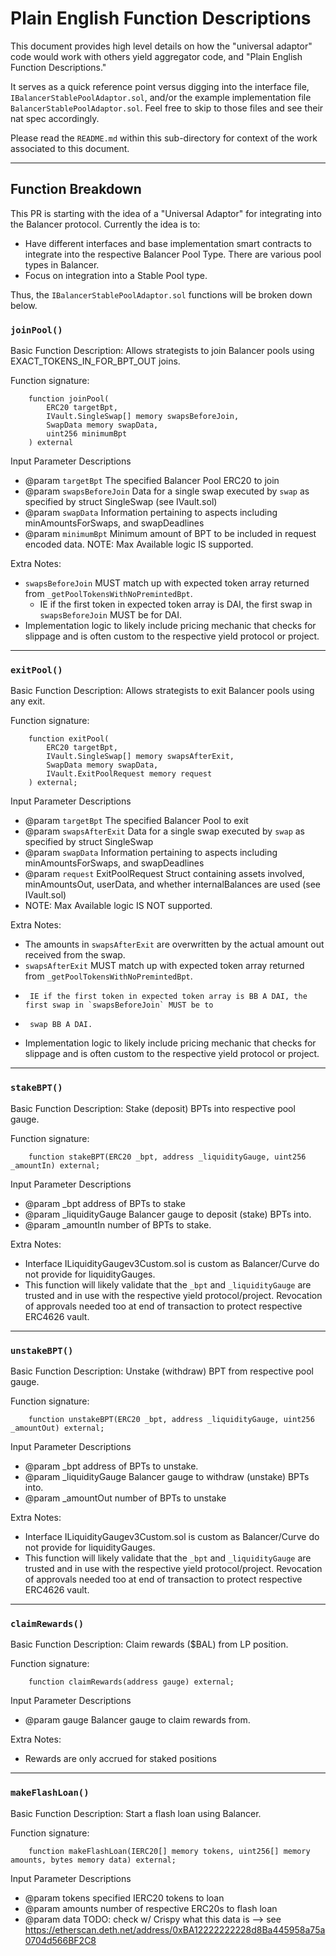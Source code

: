# Plain English Function Descriptions

This document provides high level details on how the "universal adaptor" code would work with others yield aggregator code, and "Plain English Function Descriptions."

It serves as a quick reference point versus digging into the interface file, `IBalancerStablePoolAdaptor.sol`, and/or the example implementation file `BalancerStablePoolAdaptor.sol`. Feel free to skip to those files and see their nat spec accordingly.

Please read the `README.md` within this sub-directory for context of the work associated to this document.

---

## Function Breakdown

This PR is starting with the idea of a "Universal Adaptor" for integrating into the Balancer protocol. Currently the idea is to:

- Have different interfaces and base implementation smart contracts to integrate into the respective Balancer Pool Type. There are various pool types in Balancer.
- Focus on integration into a Stable Pool type.

Thus, the `IBalancerStablePoolAdaptor.sol` functions will be broken down below.

### `joinPool()`

Basic Function Description: Allows strategists to join Balancer pools using EXACT_TOKENS_IN_FOR_BPT_OUT joins.

Function signature:

```
    function joinPool(
        ERC20 targetBpt,
        IVault.SingleSwap[] memory swapsBeforeJoin,
        SwapData memory swapData,
        uint256 minimumBpt
    ) external
```

Input Parameter Descriptions

- @param `targetBpt` The specified Balancer Pool ERC20 to join
- @param `swapsBeforeJoin` Data for a single swap executed by `swap` as specified by struct SingleSwap (see IVault.sol)
- @param `swapData` Information pertaining to aspects including minAmountsForSwaps, and swapDeadlines
- @param `minimumBpt` Minimum amount of BPT to be included in request encoded data.
  NOTE: Max Available logic IS supported.

Extra Notes:

- `swapsBeforeJoin` MUST match up with expected token array returned from `_getPoolTokensWithNoPremintedBpt`.
  - IE if the first token in expected token array is DAI, the first swap in `swapsBeforeJoin` MUST be for DAI.
- Implementation logic to likely include pricing mechanic that checks for slippage and is often custom to the respective yield protocol or project.

---

### `exitPool()`

Basic Function Description: Allows strategists to exit Balancer pools using any exit.

Function signature:

```
    function exitPool(
        ERC20 targetBpt,
        IVault.SingleSwap[] memory swapsAfterExit,
        SwapData memory swapData,
        IVault.ExitPoolRequest memory request
    ) external;
```

Input Parameter Descriptions

- @param `targetBpt` The specified Balancer Pool to exit
- @param `swapsAfterExit` Data for a single swap executed by `swap` as specified by struct SingleSwap
- @param `swapData` Information pertaining to aspects including minAmountsForSwaps, and swapDeadlines
- @param `request` ExitPoolRequest Struct containing assets involved, minAmountsOut, userData, and whether internalBalances are used (see IVault.sol)
- NOTE: Max Available logic IS NOT supported.

Extra Notes:

- The amounts in `swapsAfterExit` are overwritten by the actual amount out received from the swap.
- `swapsAfterExit` MUST match up with expected token array returned from `_getPoolTokensWithNoPremintedBpt`.
-      IE if the first token in expected token array is BB A DAI, the first swap in `swapsBeforeJoin` MUST be to
-      swap BB A DAI.
- Implementation logic to likely include pricing mechanic that checks for slippage and is often custom to the respective yield protocol or project.

---

### `stakeBPT()`

Basic Function Description: Stake (deposit) BPTs into respective pool gauge.

Function signature:

```
    function stakeBPT(ERC20 _bpt, address _liquidityGauge, uint256 _amountIn) external;
```

Input Parameter Descriptions

- @param \_bpt address of BPTs to stake
- @param \_liquidityGauge Balancer gauge to deposit (stake) BPTs into.
- @param \_amountIn number of BPTs to stake.

Extra Notes:

- Interface ILiquidityGaugev3Custom.sol is custom as Balancer/Curve do not provide for liquidityGauges.
- This function will likely validate that the `_bpt` and `_liquidityGauge` are trusted and in use with the respective yield protocol/project. Revocation of approvals needed too at end of transaction to protect respective ERC4626 vault.

---

### `unstakeBPT()`

Basic Function Description: Unstake (withdraw) BPT from respective pool gauge.

Function signature:

```
    function unstakeBPT(ERC20 _bpt, address _liquidityGauge, uint256 _amountOut) external;
```

Input Parameter Descriptions

- @param \_bpt address of BPTs to unstake.
- @param \_liquidityGauge Balancer gauge to withdraw (unstake) BPTs into.
- @param \_amountOut number of BPTs to unstake

Extra Notes:

- Interface ILiquidityGaugev3Custom.sol is custom as Balancer/Curve do not provide for liquidityGauges.
- This function will likely validate that the `_bpt` and `_liquidityGauge` are trusted and in use with the respective yield protocol/project. Revocation of approvals needed too at end of transaction to protect respective ERC4626 vault.

---

### `claimRewards()`

Basic Function Description: Claim rewards ($BAL) from LP position.

Function signature:

```
    function claimRewards(address gauge) external;
```

Input Parameter Descriptions

- @param gauge Balancer gauge to claim rewards from.

Extra Notes:

- Rewards are only accrued for staked positions

---

### `makeFlashLoan()`

Basic Function Description: Start a flash loan using Balancer.

Function signature:

```
    function makeFlashLoan(IERC20[] memory tokens, uint256[] memory amounts, bytes memory data) external;
```

Input Parameter Descriptions

- @param tokens specified IERC20 tokens to loan
- @param amounts number of respective ERC20s to flash loan
- @param data TODO: check w/ Crispy what this data is --> see https://etherscan.deth.net/address/0xBA12222222228d8Ba445958a75a0704d566BF2C8
